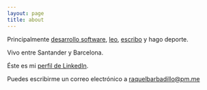 ```yaml
---
layout: page
title: about
---
```


Principalmente [desarrollo software](https://www.tinybird.co/), [leo](https://www.instagram.com/ocasionalmenteleo/), [escribo](https://rbarbadillo.github.io/) y hago deporte.

Vivo entre Santander y Barcelona.

Éste es mi [perfil de LinkedIn](https://www.linkedin.com/in/raquelbarbadillo/).

Puedes escribirme un correo electrónico a [raquelbarbadillo@pm.me](mailto:raquelbarbadillo@pm.me)
